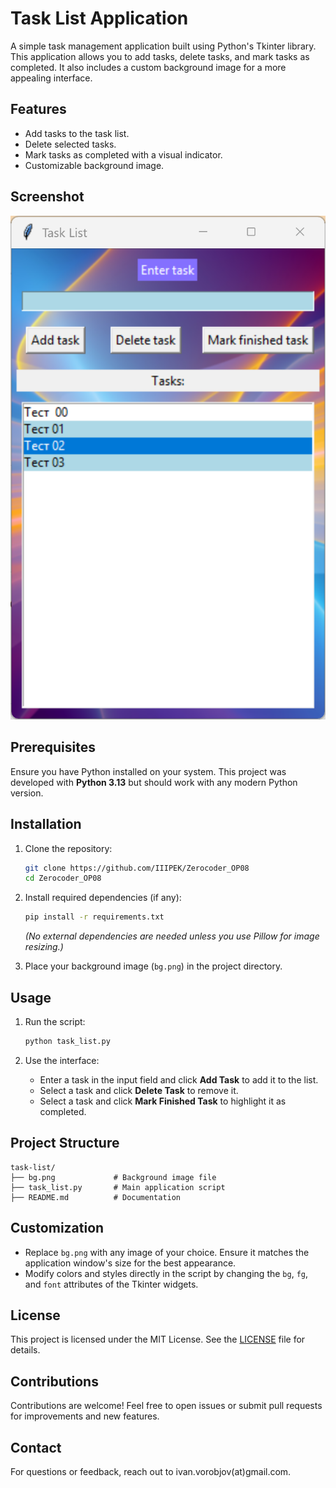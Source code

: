
# Task List Application

A simple task management application built using Python's Tkinter library. This application allows you to add tasks, delete tasks, and mark tasks as completed. It also includes a custom background image for a more appealing interface.

## Features

- Add tasks to the task list.
- Delete selected tasks.
- Mark tasks as completed with a visual indicator.
- Customizable background image.

## Screenshot

![Task List Application Screenshot](screenshot.png)

## Prerequisites

Ensure you have Python installed on your system. This project was developed with **Python 3.13** but should work with any modern Python version.

## Installation

1. Clone the repository:

   ```bash
   git clone https://github.com/IIIPEK/Zerocoder_OP08
   cd Zerocoder_OP08
   ```

2. Install required dependencies (if any):

   ```bash
   pip install -r requirements.txt
   ```

   *(No external dependencies are needed unless you use Pillow for image resizing.)*

3. Place your background image (`bg.png`) in the project directory.

## Usage

1. Run the script:

   ```bash
   python task_list.py
   ```

2. Use the interface:
   - Enter a task in the input field and click **Add Task** to add it to the list.
   - Select a task and click **Delete Task** to remove it.
   - Select a task and click **Mark Finished Task** to highlight it as completed.

## Project Structure

```
task-list/
├── bg.png             # Background image file
├── task_list.py       # Main application script
├── README.md          # Documentation
```

## Customization

- Replace `bg.png` with any image of your choice. Ensure it matches the application window's size for the best appearance.
- Modify colors and styles directly in the script by changing the `bg`, `fg`, and `font` attributes of the Tkinter widgets.

## License

This project is licensed under the MIT License. See the [LICENSE](LICENSE) file for details.

## Contributions

Contributions are welcome! Feel free to open issues or submit pull requests for improvements and new features.

## Contact

For questions or feedback, reach out to ivan.vorobjov(at)gmail.com.
